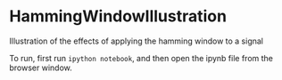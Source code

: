 # HammingWindowIllustration
Illustration of the effects of applying the hamming window to a signal

To run, first run `ipython notebook`, and then open the ipynb file from the browser window.

